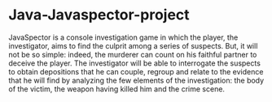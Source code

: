# Java-Javaspector-project

JavaSpector is a console investigation game in which the player, the investigator, aims to find the culprit among a series of suspects. But, it will not be so simple: indeed, the murderer can count on his faithful partner to deceive the player. The investigator will be able to interrogate the suspects to obtain depositions that he can couple, regroup and relate to the evidence that he will find by analyzing the few elements of the investigation: the body of the victim, the weapon having killed him and the crime scene.

